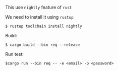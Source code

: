 This use `nightly` feature of `rust`

We need to install it using `rustup`

```
$ rustup toolchain install nightly
```

Build:

```
$ cargo build --bin req --release
```

Run test:

```
$cargo run --bin req -- -e <email> -p <password>
```
